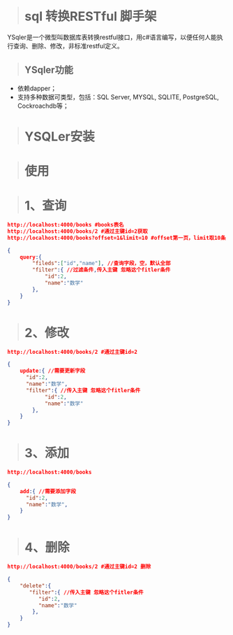 > #  sql 转换RESTful 脚手架



YSqler是一个微型叫数据库表转换restful接口，用c#语言编写，以便任何人能执行查询、删除、修改，非标准restful定义。



> ## YSqler功能

- 依赖dapper；
- 支持多种数据可类型，包括：SQL Server, MYSQL, SQLITE, PostgreSQL, Cockroachdb等；
  



> # YSQLer安装



> # 使用



> # 1、查询

```json
http://localhost:4000/books #books表名
http://localhost:4000/books/2 #通过主键id=2获取
http://localhost:4000/books?offset=1&limit=10 #offset第一页，limit取10条

{
    query:{
        "fileds":["id","name"], //查询字段，空，默认全部
        "filter":{ //过滤条件,传入主键 忽略这个fitler条件
            "id":2,
            "name":"数学"   
        },
    }
}
```



> # 2、修改

```json
http://localhost:4000/books/2 #通过主键id=2

{
    update:{ //需要更新字段
      "id":2,
      "name":"数学",
      "filter":{ //传入主键 忽略这个fitler条件
            "id":2,
            "name":"数学"   
        },
    }
}
```





> # 3、添加

```json
http://localhost:4000/books

{
    add:{ //需要添加字段
      "id":2,
      "name":"数学",
    }
}
```



> # 4、删除

```json
http://localhost:4000/books/2 #通过主键id=2 删除

{
    "delete":{
       "filter":{ //传入主键 忽略这个fitler条件
          "id":2,
          "name":"数学"   
        },
    }
}
```

